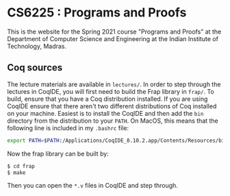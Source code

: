 # CS6225 : Programs and Proofs

This is the website for the Spring 2021 course "Programs and Proofs" at the
Department of Computer Science and Engineering at the Indian Institute of
Technology, Madras.

## Coq sources

The lecture materials are available in `lectures/`. In order to step through the
lectures in CoqIDE, you will first need to build the Frap library in `frap/`. To
build, ensure that you have a Coq distribution installed. If you are using
CoqIDE ensure that there aren't two different distributions of Coq installed on
your machine. Easiest is to install the CoqIDE and then add the `bin` directory
from the distribution to your `PATH`. On MacOS, this means that the following
line is included in my `.bashrc` file:

```bash
export PATH=$PATH:/Applications/CoqIDE_8.10.2.app/Contents/Resources/bin/
```

Now the frap library can be built by:

```bash
$ cd frap
$ make
```

Then you can open the `*.v` files in CoqIDE and step through. 
